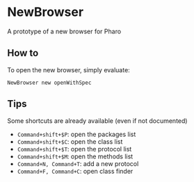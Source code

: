 NewBrowser
==========

A prototype of a new browser for Pharo

## How to

To open the new browser, simply evaluate:

    NewBrowser new openWithSpec
    
## Tips

Some shortcuts are already available (even if not documented)

- `Command+shift+$P`: open the packages list
- `Command+shift+$C`: open the class list
- `Command+shift+$T`: open the protocol list
- `Command+shift+$M`: open the methods list
- `Command+N, Command+T`: add a new protocol
- `Command+F, Command+C`: open class finder
